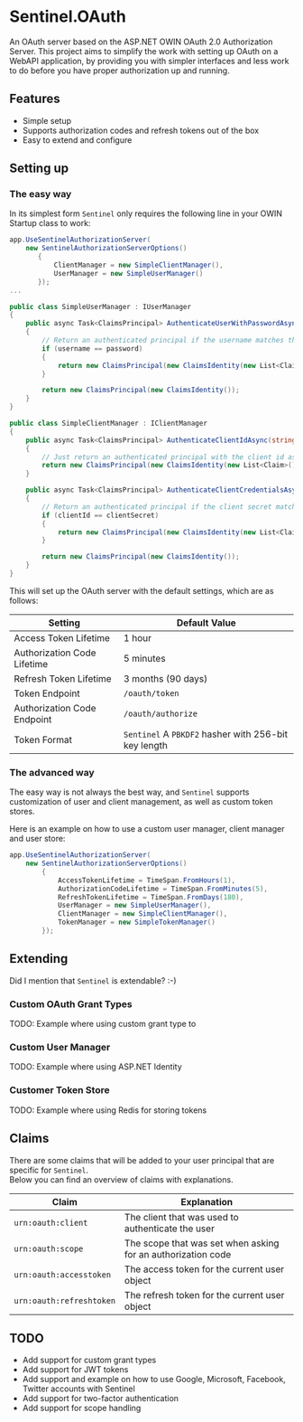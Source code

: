 # Sentinel.OAuth
An OAuth server based on the ASP.NET OWIN OAuth 2.0 Authorization Server.
This project aims to simplify the work with setting up OAuth on a WebAPI application, by providing you with simpler interfaces and less work to do before  you have proper authorization up and running.

## Features
- Simple setup
- Supports authorization codes and refresh tokens out of the box
- Easy to extend and configure

## Setting up
### The easy way
In its simplest form `Sentinel` only requires the following line in your OWIN Startup class to work:

```csharp
app.UseSentinelAuthorizationServer(
    new SentinelAuthorizationServerOptions()
       {
           ClientManager = new SimpleClientManager(),
           UserManager = new SimpleUserManager()
       });
...

public class SimpleUserManager : IUserManager 
{
    public async Task<ClaimsPrincipal> AuthenticateUserWithPasswordAsync(string username, string password)
    {
        // Return an authenticated principal if the username matches the password
        if (username == password)
        {
            return new ClaimsPrincipal(new ClaimsIdentity(new List<Claim>() { new Claim(ClaimTypes.Name, username) }, AuthenticationType.OAuth));
        }

        return new ClaimsPrincipal(new ClaimsIdentity());
    }
}

public class SimpleClientManager : IClientManager 
{
    public async Task<ClaimsPrincipal> AuthenticateClientIdAsync(string clientId, string redirectUri)
    {
        // Just return an authenticated principal with the client id as name (allows all clients)
        return new ClaimsPrincipal(new ClaimsIdentity(new List<Claim>() { new Claim(ClaimTypes.Name, clientId) }, AuthenticationType.OAuth));
    }

    public async Task<ClaimsPrincipal> AuthenticateClientCredentialsAsync(string clientId, string clientSecret)
    {
        // Return an authenticated principal if the client secret matches the client id
        if (clientId == clientSecret)
        {
            return new ClaimsPrincipal(new ClaimsIdentity(new List<Claim>() { new Claim(ClaimTypes.Name, clientId) }, AuthenticationType.OAuth));
        }

        return new ClaimsPrincipal(new ClaimsIdentity());
    }
}
```
    
This will set up the OAuth server with the default settings, which are as follows:

| Setting | Default Value |
| --- | --- |
| Access Token Lifetime | 1 hour |
| Authorization Code Lifetime | 5 minutes |
| Refresh Token Lifetime | 3 months (90 days) |
| Token Endpoint | `/oauth/token` |
| Authorization Code Endpoint | `/oauth/authorize` |
| Token Format | `Sentinel` A `PBKDF2` hasher with 256-bit key length |

### The advanced way
The easy way is not always the best way, and `Sentinel` supports customization of user and client management, as well as custom token stores.

Here is an example on how to use a custom user manager, client manager and user store:

```csharp
app.UseSentinelAuthorizationServer(
    new SentinelAuthorizationServerOptions()
        {
            AccessTokenLifetime = TimeSpan.FromHours(1),
            AuthorizationCodeLifetime = TimeSpan.FromMinutes(5),
            RefreshTokenLifetime = TimeSpan.FromDays(180),
            UserManager = new SimpleUserManager(),
            ClientManager = new SimpleClientManager(),
            TokenManager = new SimpleTokenManager()
        });
```

## Extending
Did I mention that `Sentinel` is extendable? :-)

### Custom OAuth Grant Types
TODO: Example where using custom grant type to 

### Custom User Manager
TODO: Example where using ASP.NET Identity

### Customer Token Store
TODO: Example where using Redis for storing tokens

## Claims
There are some claims that will be added to your user principal that are specific for `Sentinel`.  
Below you can find an overview of claims with explanations.

| Claim | Explanation |
| --- | --- |
| `urn:oauth:client` | The client that was used to authenticate the user |
| `urn:oauth:scope` | The scope that was set when asking for an authorization code |
| `urn:oauth:accesstoken` | The access token for the current user object |
| `urn:oauth:refreshtoken` | The refresh token for the current user object |

## TODO
- Add support for custom grant types
- Add support for JWT tokens
- Add support and example on how to use Google, Microsoft, Facebook, Twitter accounts with Sentinel
- Add support for two-factor authentication
- Add support for scope handling

